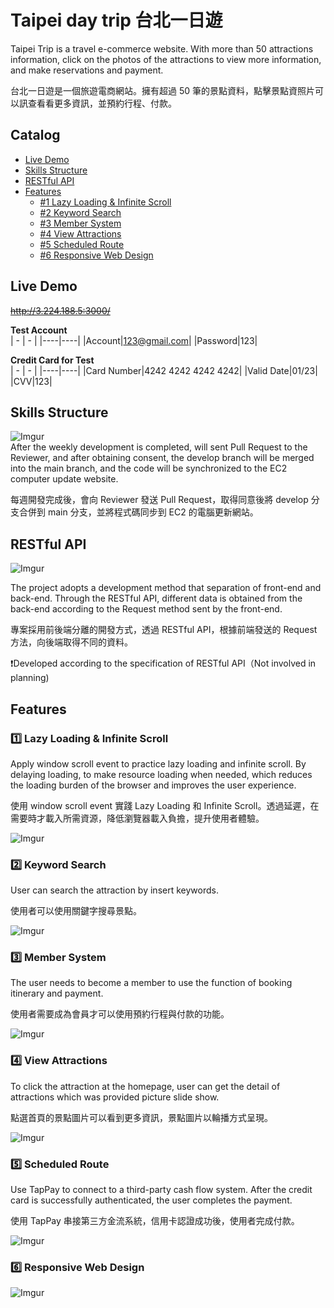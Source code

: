 # Taipei day trip 台北一日遊

Taipei Trip is a travel e-commerce website. With more than 50 attractions information, click on the photos of the attractions to view more information, and make reservations and payment.

台北一日遊是一個旅遊電商網站。擁有超過 50 筆的景點資料，點擊景點資照片可以訊查看看更多資訊，並預約行程、付款。

## Catalog

- [Live Demo](#live-demo)
- [Skills Structure](#skills-structure)
- [RESTful API](#restful-api)
- [Features](#features)
  - [#1 Lazy Loading & Infinite Scroll](#one-lazy-loading--infinite-scroll)
  - [#2 Keyword Search](#two-keyword-search)
  - [#3 Member System](#three-member-system)
  - [#4 View Attractions](#four-view-attractions)
  - [#5 Scheduled Route](#five-schduled-route)
  - [#6 Responsive Web Design](#six-responsive-web-design)

## Live Demo

~~http://3.224.188.5:3000/~~

**Test Account**</br>
| - | - |
|----|----|
|Account|123@gmail.com|
|Password|123|

**Credit Card for Test**</br>
| - | - |
|----|----|
|Card Number|4242 4242 4242 4242|
|Valid Date|01/23|
|CVV|123|

## Skills Structure

![Imgur](https://i.imgur.com/uVvQFKf.png)</br>
After the weekly development is completed, will sent Pull Request to the Reviewer, and after obtaining consent, the develop branch will be merged into the main branch, and the code will be synchronized to the EC2 computer update website.</br>

每週開發完成後，會向 Reviewer 發送 Pull Request，取得同意後將 develop 分支合併到 main 分支，並將程式碼同步到 EC2 的電腦更新網站。

## RESTful API

![Imgur](https://i.imgur.com/o7TuGxY.png)

The project adopts a development method that separation of front-end and back-end. Through the RESTful API, different data is obtained from the back-end according to the Request method sent by the front-end.

專案採用前後端分離的開發方式，透過 RESTful API，根據前端發送的 Request 方法，向後端取得不同的資料。

:exclamation:Developed according to the specification of RESTful API（Not involved in planning)

## Features

### :one: **Lazy Loading & Infinite Scroll**

Apply window scroll event to practice lazy loading and infinite scroll. By delaying loading, to make resource loading when needed, which reduces the loading burden of the browser and improves the user experience.

使用 window scroll event 實踐 Lazy Loading 和 Infinite Scroll。透過延遲，在需要時才載入所需資源，降低瀏覽器載入負擔，提升使用者體驗。

![Imgur](https://i.imgur.com/sw1iJvL.gif)

### :two: **Keyword Search**

User can search the attraction by insert keywords.

使用者可以使用關鍵字搜尋景點。

![Imgur](https://i.imgur.com/0N3MNjt.gif)

### :three: **Member System**

The user needs to become a member to use the function of booking itinerary and payment.

使用者需要成為會員才可以使用預約行程與付款的功能。

![Imgur](https://i.imgur.com/RXL4dc3.gif)

### :four: **View Attractions**

To click the attraction at the homepage, user can get the detail of attractions which was provided picture slide show.

點選首頁的景點圖片可以看到更多資訊，景點圖片以輪播方式呈現。

![Imgur](https://i.imgur.com/RJklZ40.gif)

### :five: **Scheduled Route**

Use TapPay to connect to a third-party cash flow system. After the credit card is successfully authenticated, the user completes the payment.

使用 TapPay 串接第三方金流系統，信用卡認證成功後，使用者完成付款。

![Imgur](https://i.imgur.com/XcvRztO.gif)

### :six: Responsive Web Design

![Imgur](https://i.imgur.com/vLACTRT.gif)
